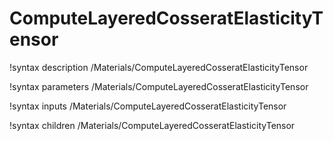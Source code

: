 <!-- MOOSE Documentation Stub: Remove this when content is added. -->

# ComputeLayeredCosseratElasticityTensor

!syntax description /Materials/ComputeLayeredCosseratElasticityTensor

!syntax parameters /Materials/ComputeLayeredCosseratElasticityTensor

!syntax inputs /Materials/ComputeLayeredCosseratElasticityTensor

!syntax children /Materials/ComputeLayeredCosseratElasticityTensor
